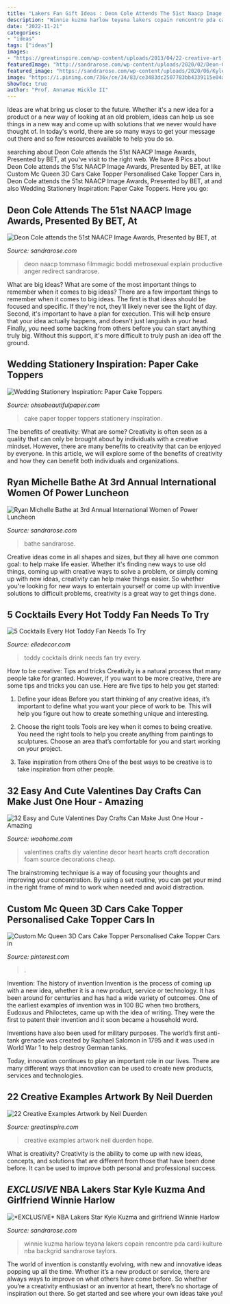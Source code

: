 ```yaml
---
title: "Lakers Fan Gift Ideas : Deon Cole Attends The 51st Naacp Image Awards, Presented By Bet, At"
description: "Winnie kuzma harlow teyana lakers copain rencontre pda cardi kulture nba backgrid sandrarose taylors"
date: "2022-11-21"
categories:
- "ideas"
tags: ["ideas"]
images:
- "https://greatinspire.com/wp-content/uploads/2013/04/22-creative-art-work-3.jpg"
featuredImage: "http://sandrarose.com/wp-content/uploads/2020/02/Deon-Cole-GettyImages-768x1055.jpg"
featured_image: "https://sandrarose.com/wp-content/uploads/2020/06/Kyle-Kuzma-and-girlfriend-Winnie-Harlow-BGUS_1949154_002-768x1152.jpg"
image: "https://i.pinimg.com/736x/ce/34/83/ce3483dc2507783bb4339115e04a0ddd.jpg"
ShowToc: true
author: "Prof. Annamae Hickle II"
---
```



Ideas are what bring us closer to the future. Whether it's a new idea for a product or a new way of looking at an old problem, ideas can help us see things in a new way and come up with solutions that we never would have thought of. In today's world, there are so many ways to get your message out there and so few resources available to help you do so.

	

		
searching about Deon Cole attends the 51st NAACP Image Awards, Presented by BET, at you've visit to the right web. We have 8 Pics about Deon Cole attends the 51st NAACP Image Awards, Presented by BET, at like Custom Mc Queen 3D Cars Cake Topper Personalised Cake Topper Cars in, Deon Cole attends the 51st NAACP Image Awards, Presented by BET, at and also Wedding Stationery Inspiration: Paper Cake Toppers. Here you go:
		
    
## Deon Cole Attends The 51st NAACP Image Awards, Presented By BET, At

<img loading=lazy src="http://sandrarose.com/wp-content/uploads/2020/02/Deon-Cole-GettyImages-768x1055.jpg" onerror="this.onerror=null;this.src='https://tse2.mm.bing.net/th?id=OIP.QN2VyewhnkgBtWIc4-heRwHaKL&amp;pid=15.1';" alt="Deon Cole attends the 51st NAACP Image Awards, Presented by BET, at">

_Source: sandrarose.com_

>deon naacp tommaso filmmagic boddi metrosexual explain productive anger redirect sandrarose. 

	

What are big ideas? What are some of the most important things to remember when it comes to big ideas?
There are a few important things to remember when it comes to big ideas. The first is that ideas should be focused and specific. If they're not, they'll likely never see the light of day. Second, it's important to have a plan for execution. This will help ensure that your idea actually happens, and doesn't just languish in your head. Finally, you need some backing from others before you can start anything truly big. Without this support, it's more difficult to truly push an idea off the ground.

    
## Wedding Stationery Inspiration: Paper Cake Toppers

<img loading=lazy src="http://ohsobeautifulpaper.com/wp-content/uploads/2013/10/Paper-Cake-Topper-Ready-Go-Ken-Kienow-300x453.png" onerror="this.onerror=null;this.src='https://tse3.mm.bing.net/th?id=OIP.Z_AwarF92cl-Lz-T59hd6wAAAA&amp;pid=15.1';" alt="Wedding Stationery Inspiration: Paper Cake Toppers">

_Source: ohsobeautifulpaper.com_

>cake paper topper toppers stationery inspiration. 

	

The benefits of creativity: What are some?
Creativity is often seen as a quality that can only be brought about by individuals with a creative mindset. However, there are many benefits to creativity that can be enjoyed by everyone. In this article, we will explore some of the benefits of creativity and how they can benefit both individuals and organizations.

    
## Ryan Michelle Bathe At 3rd Annual International Women Of Power Luncheon

<img loading=lazy src="http://sandrarose.com/wp-content/uploads/2020/03/Ryan-Michelle-Bathe-wenn37679642.jpg" onerror="this.onerror=null;this.src='https://tse4.mm.bing.net/th?id=OIP.96fYUhfEN-TeFTZy2mUBdQHaLH&amp;pid=15.1';" alt="Ryan Michelle Bathe at 3rd Annual International Women of Power Luncheon">

_Source: sandrarose.com_

>bathe sandrarose. 

	

Creative ideas come in all shapes and sizes, but they all have one common goal: to help make life easier. Whether it's finding new ways to use old things, coming up with creative ways to solve a problem, or simply coming up with new ideas, creativity can help make things easier. So whether you're looking for new ways to entertain yourself or come up with inventive solutions to difficult problems, creativity is a great way to get things done.

    
## 5 Cocktails Every Hot Toddy Fan Needs To Try

<img loading=lazy src="http://edc.h-cdn.co/assets/15/48/1448484615-turmeric-hot-toddy-3.jpg" onerror="this.onerror=null;this.src='https://tse2.mm.bing.net/th?id=OIP.ZYJ5364LplCiJzq1vY_6EQHaKU&amp;pid=15.1';" alt="5 Cocktails Every Hot Toddy Fan Needs To Try">

_Source: elledecor.com_

>toddy cocktails drink needs fan try every. 

	

How to be creative: Tips and tricks
Creativity is a natural process that many people take for granted. However, if you want to be more creative, there are some tips and tricks you can use. Here are five tips to help you get started:
1. Define your ideas
Before you start thinking of any creative ideas, it’s important to define what you want your piece of work to be. This will help you figure out how to create something unique and interesting.

2. Choose the right tools
Tools are key when it comes to being creative. You need the right tools to help you create anything from paintings to sculptures. Choose an area that’s comfortable for you and start working on your project.
3. Take inspiration from others
One of the best ways to be creative is to take inspiration from other people.

    
## 32 Easy And Cute Valentines Day Crafts Can Make Just One Hour - Amazing

<img loading=lazy src="http://www.woohome.com/wp-content/uploads/2016/02/ValentinesDayCrafts-25.jpg" onerror="this.onerror=null;this.src='https://tse1.mm.bing.net/th?id=OIP.v-YEyR3s17pDyW2OT3vIYAHaJ4&amp;pid=15.1';" alt="32 Easy and Cute Valentines Day Crafts Can Make Just One Hour - Amazing">

_Source: woohome.com_

>valentines crafts diy valentine decor heart hearts craft decoration foam source decorations cheap. 

	

The brainstroming technique is a way of focusing your thoughts and improving your concentration. By using a set routine, you can get your mind in the right frame of mind to work when needed and avoid distraction.

    
## Custom Mc Queen 3D Cars Cake Topper Personalised Cake Topper Cars In

<img loading=lazy src="https://i.pinimg.com/736x/ce/34/83/ce3483dc2507783bb4339115e04a0ddd.jpg" onerror="this.onerror=null;this.src='https://tse1.mm.bing.net/th?id=OIP.vnflwYTNDnDr1gYKiqpwpQHaJ3&amp;pid=15.1';" alt="Custom Mc Queen 3D Cars Cake Topper Personalised Cake Topper Cars in">

_Source: pinterest.com_

>. 

	

Invention: The history of invention
Invention is the process of coming up with a new idea, whether it is a new product, service or technology. It has been around for centuries and has had a wide variety of outcomes. 
One of the earliest examples of invention was in 100 BC when two brothers, Eudoxus and Philoctetes, came up with the idea of writing. They were the first to patent their invention and it soon became a household word. 

Inventions have also been used for military purposes. The world’s first anti-tank grenade was created by Raphael Salomon in 1795 and it was used in World War 1 to help destroy German tanks. 

Today, innovation continues to play an important role in our lives. There are many different ways that innovation can be used to create new products, services and technologies.

    
## 22 Creative Examples Artwork By Neil Duerden

<img loading=lazy src="https://greatinspire.com/wp-content/uploads/2013/04/22-creative-art-work-3.jpg" onerror="this.onerror=null;this.src='https://tse1.mm.bing.net/th?id=OIP.a_mcIlXlIiwr3jOt7vXVYgHaKA&amp;pid=15.1';" alt="22 Creative Examples Artwork by Neil Duerden">

_Source: greatinspire.com_

>creative examples artwork neil duerden hope. 

	

What is creativity?
Creativity is the ability to come up with new ideas, concepts, and solutions that are different from those that have been done before. It can be used to improve both personal and professional success.

    
## *EXCLUSIVE* NBA Lakers Star Kyle Kuzma And Girlfriend Winnie Harlow

<img loading=lazy src="https://sandrarose.com/wp-content/uploads/2020/06/Kyle-Kuzma-and-girlfriend-Winnie-Harlow-BGUS_1949154_002-768x1152.jpg" onerror="this.onerror=null;this.src='https://tse3.mm.bing.net/th?id=OIP.me-TI5M7qaGjWwYpe8MK_wHaLH&amp;pid=15.1';" alt="*EXCLUSIVE* NBA Lakers Star Kyle Kuzma and girlfriend Winnie Harlow">

_Source: sandrarose.com_

>winnie kuzma harlow teyana lakers copain rencontre pda cardi kulture nba backgrid sandrarose taylors. 

	

The world of invention is constantly evolving, with new and innovative ideas popping up all the time. Whether it’s a new product or service, there are always ways to improve on what others have come before. So whether you’re a creativity enthusiast or an inventor at heart, there’s no shortage of inspiration out there. So get started and see where your own ideas take you!

